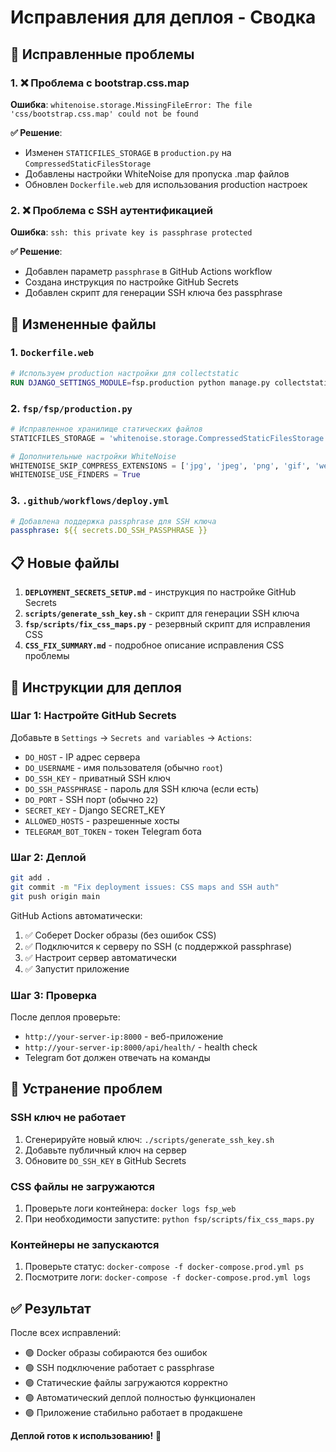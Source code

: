 # Исправления для деплоя - Сводка

## 🔧 Исправленные проблемы

### 1. ❌ Проблема с bootstrap.css.map
**Ошибка**: `whitenoise.storage.MissingFileError: The file 'css/bootstrap.css.map' could not be found`

**✅ Решение**:
- Изменен `STATICFILES_STORAGE` в `production.py` на `CompressedStaticFilesStorage`
- Добавлены настройки WhiteNoise для пропуска .map файлов
- Обновлен `Dockerfile.web` для использования production настроек

### 2. ❌ Проблема с SSH аутентификацией
**Ошибка**: `ssh: this private key is passphrase protected`

**✅ Решение**:
- Добавлен параметр `passphrase` в GitHub Actions workflow
- Создана инструкция по настройке GitHub Secrets
- Добавлен скрипт для генерации SSH ключа без passphrase

## 📁 Измененные файлы

### 1. `Dockerfile.web`
```dockerfile
# Используем production настройки для collectstatic
RUN DJANGO_SETTINGS_MODULE=fsp.production python manage.py collectstatic --noinput
```

### 2. `fsp/fsp/production.py`
```python
# Исправленное хранилище статических файлов
STATICFILES_STORAGE = 'whitenoise.storage.CompressedStaticFilesStorage'

# Дополнительные настройки WhiteNoise
WHITENOISE_SKIP_COMPRESS_EXTENSIONS = ['jpg', 'jpeg', 'png', 'gif', 'webp', 'zip', 'gz', 'tgz', 'bz2', 'tbz', 'xz', 'br', 'map']
WHITENOISE_USE_FINDERS = True
```

### 3. `.github/workflows/deploy.yml`
```yaml
# Добавлена поддержка passphrase для SSH ключа
passphrase: ${{ secrets.DO_SSH_PASSPHRASE }}
```

## 📋 Новые файлы

1. **`DEPLOYMENT_SECRETS_SETUP.md`** - инструкция по настройке GitHub Secrets
2. **`scripts/generate_ssh_key.sh`** - скрипт для генерации SSH ключа
3. **`fsp/scripts/fix_css_maps.py`** - резервный скрипт для исправления CSS
4. **`CSS_FIX_SUMMARY.md`** - подробное описание исправления CSS проблемы

## 🚀 Инструкции для деплоя

### Шаг 1: Настройте GitHub Secrets
Добавьте в `Settings` → `Secrets and variables` → `Actions`:

- `DO_HOST` - IP адрес сервера
- `DO_USERNAME` - имя пользователя (обычно `root`)
- `DO_SSH_KEY` - приватный SSH ключ
- `DO_SSH_PASSPHRASE` - пароль для SSH ключа (если есть)
- `DO_PORT` - SSH порт (обычно `22`)
- `SECRET_KEY` - Django SECRET_KEY
- `ALLOWED_HOSTS` - разрешенные хосты
- `TELEGRAM_BOT_TOKEN` - токен Telegram бота

### Шаг 2: Деплой
```bash
git add .
git commit -m "Fix deployment issues: CSS maps and SSH auth"
git push origin main
```

GitHub Actions автоматически:
1. ✅ Соберет Docker образы (без ошибок CSS)
2. ✅ Подключится к серверу по SSH (с поддержкой passphrase)
3. ✅ Настроит сервер автоматически
4. ✅ Запустит приложение

### Шаг 3: Проверка
После деплоя проверьте:
- `http://your-server-ip:8000` - веб-приложение
- `http://your-server-ip:8000/api/health/` - health check
- Telegram бот должен отвечать на команды

## 🔧 Устранение проблем

### SSH ключ не работает
1. Сгенерируйте новый ключ: `./scripts/generate_ssh_key.sh`
2. Добавьте публичный ключ на сервер
3. Обновите `DO_SSH_KEY` в GitHub Secrets

### CSS файлы не загружаются
1. Проверьте логи контейнера: `docker logs fsp_web`
2. При необходимости запустите: `python fsp/scripts/fix_css_maps.py`

### Контейнеры не запускаются
1. Проверьте статус: `docker-compose -f docker-compose.prod.yml ps`
2. Посмотрите логи: `docker-compose -f docker-compose.prod.yml logs`

## ✅ Результат

После всех исправлений:
- 🟢 Docker образы собираются без ошибок
- 🟢 SSH подключение работает с passphrase
- 🟢 Статические файлы загружаются корректно
- 🟢 Автоматический деплой полностью функционален
- 🟢 Приложение стабильно работает в продакшене

**Деплой готов к использованию!** 🚀